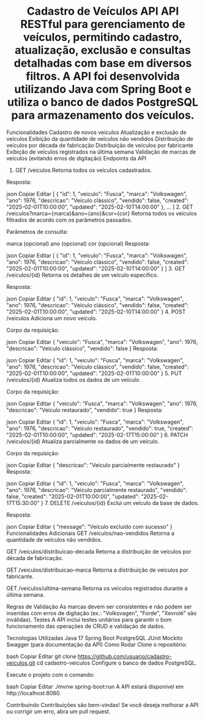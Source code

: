<h1 align="center">Cadastro de Veículos API
API RESTful para gerenciamento de veículos, permitindo cadastro, atualização, exclusão e consultas detalhadas com base em diversos filtros. A API foi desenvolvida utilizando Java com Spring Boot e utiliza o banco de dados PostgreSQL para armazenamento dos veículos.
</h1>

Funcionalidades
Cadastro de novos veículos
Atualização e exclusão de veículos
Exibição da quantidade de veículos não vendidos
Distribuição de veículos por década de fabricação
Distribuição de veículos por fabricante
Exibição de veículos registrados na última semana
Validação de marcas de veículos (evitando erros de digitação)
Endpoints da API
1. GET /veiculos
Retorna todos os veículos cadastrados.

Resposta:

json
Copiar
Editar
[
  {
    "id": 1,
    "veiculo": "Fusca",
    "marca": "Volkswagen",
    "ano": 1976,
    "descricao": "Veículo clássico",
    "vendido": false,
    "created": "2025-02-01T10:00:00",
    "updated": "2025-02-10T14:00:00"
  },
  ...
]
2. GET /veiculos?marca={marca}&ano={ano}&cor={cor}
Retorna todos os veículos filtrados de acordo com os parâmetros passados.

Parâmetros de consulta:

marca (opcional)
ano (opcional)
cor (opcional)
Resposta:

json
Copiar
Editar
[
  {
    "id": 1,
    "veiculo": "Fusca",
    "marca": "Volkswagen",
    "ano": 1976,
    "descricao": "Veículo clássico",
    "vendido": false,
    "created": "2025-02-01T10:00:00",
    "updated": "2025-02-10T14:00:00"
  }
]
3. GET /veiculos/{id}
Retorna os detalhes de um veículo específico.

Resposta:

json
Copiar
Editar
{
  "id": 1,
  "veiculo": "Fusca",
  "marca": "Volkswagen",
  "ano": 1976,
  "descricao": "Veículo clássico",
  "vendido": false,
  "created": "2025-02-01T10:00:00",
  "updated": "2025-02-10T14:00:00"
}
4. POST /veiculos
Adiciona um novo veículo.

Corpo da requisição:

json
Copiar
Editar
{
  "veiculo": "Fusca",
  "marca": "Volkswagen",
  "ano": 1976,
  "descricao": "Veículo clássico",
  "vendido": false
}
Resposta:

json
Copiar
Editar
{
  "id": 1,
  "veiculo": "Fusca",
  "marca": "Volkswagen",
  "ano": 1976,
  "descricao": "Veículo clássico",
  "vendido": false,
  "created": "2025-02-01T10:00:00",
  "updated": "2025-02-01T10:00:00"
}
5. PUT /veiculos/{id}
Atualiza todos os dados de um veículo.

Corpo da requisição:

json
Copiar
Editar
{
  "veiculo": "Fusca",
  "marca": "Volkswagen",
  "ano": 1976,
  "descricao": "Veículo restaurado",
  "vendido": true
}
Resposta:

json
Copiar
Editar
{
  "id": 1,
  "veiculo": "Fusca",
  "marca": "Volkswagen",
  "ano": 1976,
  "descricao": "Veículo restaurado",
  "vendido": true,
  "created": "2025-02-01T10:00:00",
  "updated": "2025-02-17T15:00:00"
}
6. PATCH /veiculos/{id}
Atualiza parcialmente os dados de um veículo.

Corpo da requisição:

json
Copiar
Editar
{
  "descricao": "Veículo parcialmente restaurado"
}
Resposta:

json
Copiar
Editar
{
  "id": 1,
  "veiculo": "Fusca",
  "marca": "Volkswagen",
  "ano": 1976,
  "descricao": "Veículo parcialmente restaurado",
  "vendido": false,
  "created": "2025-02-01T10:00:00",
  "updated": "2025-02-17T15:30:00"
}
7. DELETE /veiculos/{id}
Exclui um veículo da base de dados.

Resposta:

json
Copiar
Editar
{
  "message": "Veículo excluído com sucesso"
}
Funcionalidades Adicionais
GET /veiculos/nao-vendidos
Retorna a quantidade de veículos não vendidos.

GET /veiculos/distribuicao-decada
Retorna a distribuição de veículos por década de fabricação.

GET /veiculos/distribuicao-marca
Retorna a distribuição de veículos por fabricante.

GET /veiculos/ultima-semana
Retorna os veículos registrados durante a última semana.

Regras de Validação
As marcas devem ser consistentes e não podem ser inseridas com erros de digitação (ex.: "Volksvagen", "Forde", "Xevrolé" são inválidas).
Testes
A API inclui testes unitários para garantir o bom funcionamento das operações de CRUD e validação de dados.

Tecnologias Utilizadas
Java 17
Spring Boot
PostgreSQL
JUnit
Mockito
Swagger (para documentação da API)
Como Rodar
Clone o repositório:

bash
Copiar
Editar
git clone https://github.com/usuario/cadastro-veiculos.git
cd cadastro-veiculos
Configure o banco de dados PostgreSQL.

Execute o projeto com o comando:

bash
Copiar
Editar
./mvnw spring-boot:run
A API estará disponível em http://localhost:8080.

Contribuindo
Contribuições são bem-vindas! Se você deseja melhorar a API ou corrigir um erro, abra um pull request.
